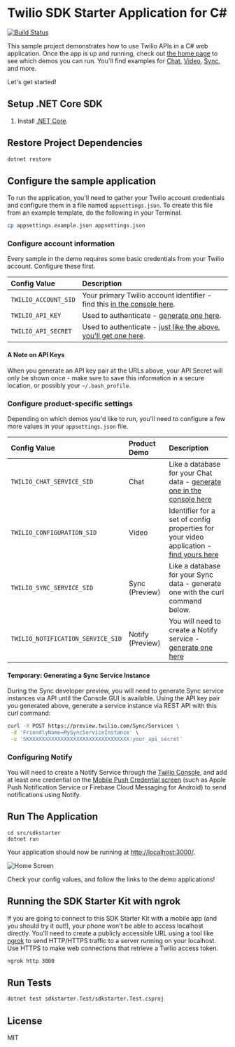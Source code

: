 # Twilio SDK Starter Application for C#
[![Build Status](https://travis-ci.org/TwilioDevEd/sdk-starter-csharp.svg?branch=master)](https://travis-ci.org/TwilioDevEd/sdk-starter-csharp)

This sample project demonstrates how to use Twilio APIs in a C# web
application. Once the app is up and running, check out [the home page](http://localhost:3000)
to see which demos you can run. You'll find examples for [Chat](https://www.twilio.com/chat),
[Video](https://www.twilio.com/video), [Sync](https://www.twilio.com/sync), and more.

Let's get started!

## Setup .NET Core SDK

1. Install [.NET Core](https://www.microsoft.com/net/core).

## Restore Project Dependencies
```bash
dotnet restore
```

## Configure the sample application

To run the application, you'll need to gather your Twilio account credentials and configure them
in a file named `appsettings.json`. To create this file from an example template, do the following in your
Terminal.

```bash
cp appsettings.example.json appsettings.json
```

### Configure account information

Every sample in the demo requires some basic credentials from your Twilio account. Configure these first.

| Config Value  | Description |
| :-------------  |:------------- |
`TWILIO_ACCOUNT_SID` | Your primary Twilio account identifier - find this [in the console here](https://www.twilio.com/console).
`TWILIO_API_KEY` | Used to authenticate - [generate one here](https://www.twilio.com/console/video/dev-tools/api-keys).
`TWILIO_API_SECRET` | Used to authenticate - [just like the above, you'll get one here](https://www.twilio.com/console/video/dev-tools/api-keys).

#### A Note on API Keys

When you generate an API key pair at the URLs above, your API Secret will only be shown once -
make sure to save this information in a secure location, or possibly your `~/.bash_profile`.

### Configure product-specific settings

Depending on which demos you'd like to run, you'll need to configure a few more values in your
`appsettings.json` file.

| Config Value  | Product Demo | Description |
| :-------------  |:------------- |:------------- |
`TWILIO_CHAT_SERVICE_SID` | Chat | Like a database for your Chat data - [generate one in the console here](https://www.twilio.com/console/chat/services)
`TWILIO_CONFIGURATION_SID` | Video | Identifier for a set of config properties for your video application - [find yours here](https://www.twilio.com/console/video/profiles)
`TWILIO_SYNC_SERVICE_SID` | Sync (Preview) | Like a database for your Sync data - generate one with the curl command below.
`TWILIO_NOTIFICATION_SERVICE_SID` | Notify (Preview) | You will need to create a Notify service - [generate one here](https://www.twilio.com/console/notify/services)

#### Temporary: Generating a Sync Service Instance

During the Sync developer preview, you will need to generate Sync service
instances via API until the Console GUI is available. Using the API key pair you
generated above, generate a service instance via REST API with this curl command:

```bash
curl -X POST https://preview.twilio.com/Sync/Services \
 -d 'FriendlyName=MySyncServiceInstance' \
 -u 'SKXXXXXXXXXXXXXXXXXXXXXXXXXXXXXXXX:your_api_secret'
```

### Configuring Notify

You will need to create a Notify Service through the [Twilio Console](https://www.twilio.com/console/notify/services), and add at least one credential on the [Mobile Push Credential screen](https://www.twilio.com/console/notify/credentials) (such as Apple Push Notification Service or Firebase Cloud Messaging for Android) to send notifications using Notify.

## Run The Application

```
cd src/sdkstarter
dotnet run
```

Your application should now be running at [http://localhost:3000/](http://localhost:3000/).

![Home Screen](https://cloud.githubusercontent.com/assets/809856/23171215/8107bd9e-f817-11e6-94c5-2b132d798fae.png)

Check your config values, and follow the links to the demo applications!

## Running the SDK Starter Kit with ngrok

If you are going to connect to this SDK Starter Kit with a mobile app (and you should try it out!), your phone won't be able to access localhost directly. You'll need to create a publicly accessible URL using a tool like [ngrok](https://ngrok.com/) to send HTTP/HTTPS traffic to a server running on your localhost. Use HTTPS to make web connections that retrieve a Twilio access token.

```bash
ngrok http 3000
```

## Run Tests

```bash
dotnet test sdkstarter.Test/sdkstarter.Test.csproj
```
## License
MIT
